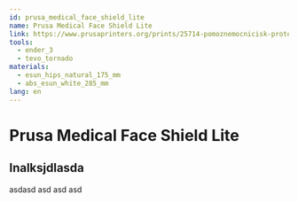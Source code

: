 ```yaml
---
id: prusa_medical_face_shield_lite
name: Prusa Medical Face Shield Lite
link: https://www.prusaprinters.org/prints/25714-pomoznemocnicisk-protective-shield
tools:
  - ender_3
  - tevo_tornado
materials:
  - esun_hips_natural_175_mm
  - abs_esun_white_285_mm
lang: en
---
```


# Prusa Medical Face Shield Lite

## Inalksjdlasda

asdasd asd asd asd

